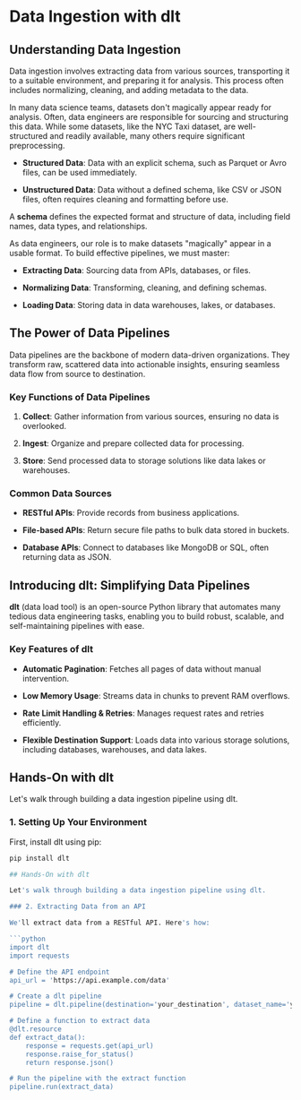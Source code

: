 # Data Ingestion with dlt

## Understanding Data Ingestion

Data ingestion involves extracting data from various sources, transporting it to a suitable environment, and preparing it for analysis. This process often includes normalizing, cleaning, and adding metadata to the data.

In many data science teams, datasets don't magically appear ready for analysis. Often, data engineers are responsible for sourcing and structuring this data. While some datasets, like the NYC Taxi dataset, are well-structured and readily available, many others require significant preprocessing.

- **Structured Data**: Data with an explicit schema, such as Parquet or Avro files, can be used immediately.

- **Unstructured Data**: Data without a defined schema, like CSV or JSON files, often requires cleaning and formatting before use.

A **schema** defines the expected format and structure of data, including field names, data types, and relationships.


As data engineers, our role is to make datasets "magically" appear in a usable format. To build effective pipelines, we must master:

- **Extracting Data**: Sourcing data from APIs, databases, or files.

- **Normalizing Data**: Transforming, cleaning, and defining schemas.

- **Loading Data**: Storing data in data warehouses, lakes, or databases.

## The Power of Data Pipelines

Data pipelines are the backbone of modern data-driven organizations. They transform raw, scattered data into actionable insights, ensuring seamless data flow from source to destination.

### Key Functions of Data Pipelines

1. **Collect**: Gather information from various sources, ensuring no data is overlooked.

2. **Ingest**: Organize and prepare collected data for processing.

3. **Store**: Send processed data to storage solutions like data lakes or warehouses.

### Common Data Sources

- **RESTful APIs**: Provide records from business applications.

- **File-based APIs**: Return secure file paths to bulk data stored in buckets.

- **Database APIs**: Connect to databases like MongoDB or SQL, often returning data as JSON.

## Introducing dlt: Simplifying Data Pipelines

**dlt** (data load tool) is an open-source Python library that automates many tedious data engineering tasks, enabling you to build robust, scalable, and self-maintaining pipelines with ease.

### Key Features of dlt

- **Automatic Pagination**: Fetches all pages of data without manual intervention.

- **Low Memory Usage**: Streams data in chunks to prevent RAM overflows.

- **Rate Limit Handling & Retries**: Manages request rates and retries efficiently.

- **Flexible Destination Support**: Loads data into various storage solutions, including databases, warehouses, and data lakes.

## Hands-On with dlt

Let's walk through building a data ingestion pipeline using dlt.

### 1. Setting Up Your Environment

First, install dlt using pip:

```bash
pip install dlt

## Hands-On with dlt

Let's walk through building a data ingestion pipeline using dlt.

### 2. Extracting Data from an API

We'll extract data from a RESTful API. Here's how:

```python
import dlt
import requests

# Define the API endpoint
api_url = 'https://api.example.com/data'

# Create a dlt pipeline
pipeline = dlt.pipeline(destination='your_destination', dataset_name='your_dataset')

# Define a function to extract data
@dlt.resource
def extract_data():
    response = requests.get(api_url)
    response.raise_for_status()
    return response.json()

# Run the pipeline with the extract function
pipeline.run(extract_data)
